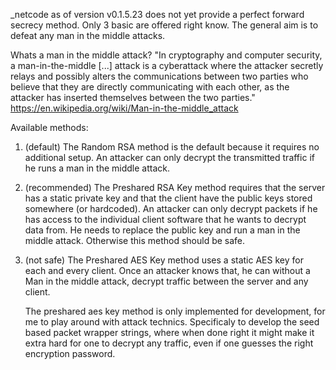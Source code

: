 _netcode as of version v0.1.5.23 does not yet provide a perfect forward secrecy method. Only 3 basic are offered right know.
The general aim is to defeat any man in the middle attacks.

Whats a man in the middle attack?
"In cryptography and computer security, a man-in-the-middle [...] attack is a cyberattack where the attacker secretly relays and possibly alters
the communications between two parties who believe that they are directly communicating with each other, as the attacker has inserted themselves
between the two parties."
https://en.wikipedia.org/wiki/Man-in-the-middle_attack


Available methods:

1. (default)
	The Random RSA method is the default because it requires no additional setup. An attacker can only decrypt the transmitted traffic if he
	runs a man in the middle attack.
	
2. (recommended)
	The Preshared RSA Key method requires that the server has a static private key and that the client have the public keys stored somewhere
	(or hardcoded). An attacker can only decrypt packets if he has access to the individual client software that he wants to decrypt
	data from. He needs to replace the public key and run a man in the middle attack. Otherwise this method should be safe.
	
3. (not safe)
	The Preshared AES Key method uses a static AES key for each and every client. Once an attacker knows that, he can without a Man in
	the middle attack, decrypt traffic between the server and any client.
	
	The preshared aes key method is only implemented for development, for me to play around with attack technics. Specificaly to develop the seed
	based packet wrapper strings, where when done right it might make it extra hard for one to decrypt any traffic, even if one guesses the
	right encryption password.

